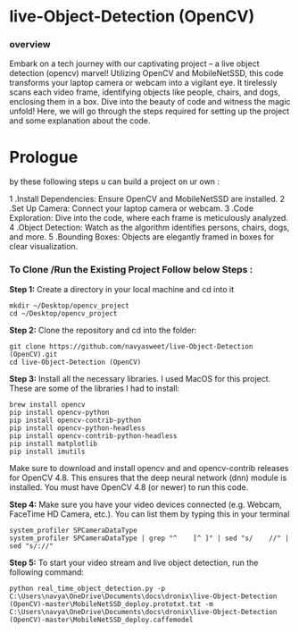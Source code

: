 # live-Object-Detection (OpenCV)

### overview

Embark on a tech journey with our captivating project – a live object detection (opencv) marvel! Utilizing OpenCV and MobileNetSSD, this code transforms your laptop camera or webcam into a vigilant eye. It tirelessly scans each video frame, identifying objects like people, chairs, and dogs, enclosing them in a box. Dive into the beauty of code and witness the magic unfold! 
Here, we will go through the steps required for setting up the project and some explanation about the code.

# Prologue

by these following steps u can build a project on ur own :

1 .Install Dependencies: Ensure OpenCV and MobileNetSSD are  installed.
2 .Set Up Camera: Connect your laptop camera or webcam.
3 .Code Exploration: Dive into the code, where each frame is meticulously analyzed.
4 .Object Detection: Watch as the algorithm identifies persons, chairs, dogs, and more.
5 .Bounding Boxes: Objects are elegantly framed in boxes for clear visualization.

### To Clone /Run the Existing Project Follow below Steps :

**Step 1:** Create a directory in your local machine and cd into it

   ```
   mkdir ~/Desktop/opencv_project
   cd ~/Desktop/opencv_project

   ```

**Step 2:** Clone the repository and cd into the folder:

```
git clone https://github.com/navyasweet/live-Object-Detection (OpenCV).git
cd live-Object-Detection (OpenCV)
```
**Step 3:** Install all the necessary libraries. I used MacOS for this project. These are some of the libraries I had to install:

```
brew install opencv
pip install opencv-python
pip install opencv-contrib-python
pip install opencv-python-headless
pip install opencv-contrib-python-headless
pip install matplotlib
pip install imutils
```

Make sure to download and install opencv and and opencv-contrib releases for OpenCV  4.8. This ensures that the deep neural network (dnn) module is installed. You must have OpenCV 4.8 (or newer) to run this code.

**Step 4:** Make sure you have your video devices connected (e.g. Webcam, FaceTime HD Camera, etc.). You can list them by typing this in your terminal

```
system_profiler SPCameraDataType
system_profiler SPCameraDataType | grep "^    [^ ]" | sed "s/    //" | sed "s/://"
```

**Step 5:** To start your video stream and live object detection, run the following command:

```
python real_time_object_detection.py -p C:\Users\navya\OneDrive\Documents\docs\dronix\live-Object-Detection (OpenCV)-master\MobileNetSSD_deploy.prototxt.txt -m C:\Users\navya\OneDrive\Documents\docs\dronix\live-Object-Detection (OpenCV)-master\MobileNetSSD_deploy.caffemodel

```


